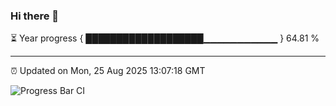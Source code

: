 ### Hi there 👋

⏳ Year progress { ███████████████████▁▁▁▁▁▁▁▁▁▁▁ } 64.81 %

---

⏰ Updated on Mon, 25 Aug 2025 13:07:18 GMT

![Progress Bar CI](https://github.com/IshwaranRudhara/GIT-ACTION/workflows/Progress%20Bar%20CI/badge.svg)
